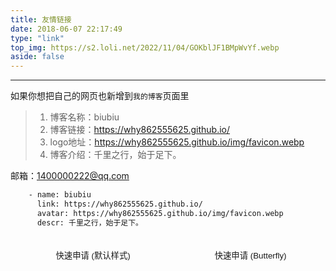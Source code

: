 ```yaml
---
title: 友情链接
date: 2018-06-07 22:17:49
type: "link"
top_img: https://s2.loli.net/2022/11/04/GOKblJF1BMpWvYf.webp
aside: false
---
```


***

如果你想把自己的网页也新增到`我的博客`页面里


>1. 博客名称：biubiu
>2. 博客链接：https://why862555625.github.io/
>3. logo地址：https://why862555625.github.io/img/favicon.webp
>4. 博客介绍：千里之行，始于足下。

邮箱：1400000222@qq.com

~~~html
    - name: biubiu
      link: https://why862555625.github.io/
      avatar: https://why862555625.github.io/img/favicon.webp
      descr: 千里之行，始于足下。
~~~


<div class="addBtn"><button onclick="leonus.linkCom()"><i class="fa-solid fa-circle-plus"></i>快速申请 (默认样式)</button> <button onclick="leonus.linkCom(&quot;bf&quot;)"><i class="fa-solid fa-circle-plus"></i>快速申请 (Butterfly)</button></div>

<script src="/js/twikookstx.js"></script>

<style>
.addBtn {
    display: flex;
    justify-content: center;
    flex-wrap: wrap;
}
.addBtn button {
    transtion: .2s;
    display: flex;
    margin: 5px auto;
    color: var(--global-bg);
    padding: 15px;
    border-radius: 12px;
    background: var(--search-result-title);
    align-items: center;
}

button {
    padding: 0;
    outline: 0;
    border: none;
    background: 0 0;
    cursor: pointer;
    touch-action: manipulation;
}
.fa-solid, .fas {
    font-family: "Font Awesome 6 Free";
    font-weight: 900;
}
.addBtn i {
    font-size: 1.3rem;
    margin-right: 10px;
}
.addBtn button:hover {
    background: #4b7aff;
    color: #fff;
}
</style>

